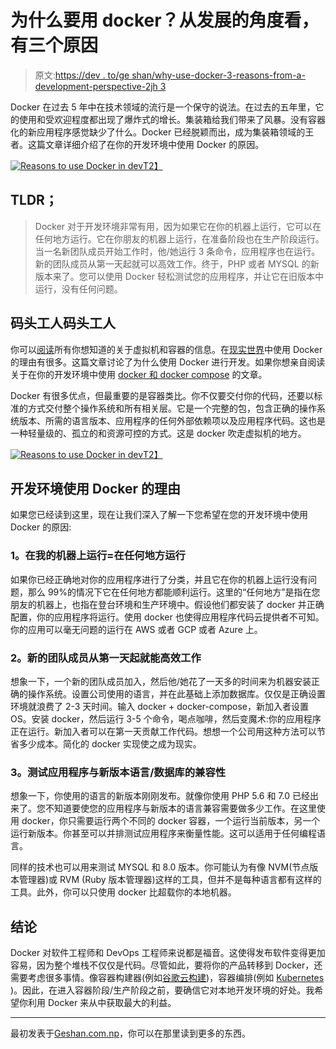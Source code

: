 # 为什么要用 docker？从发展的角度看，有三个原因

> 原文:[https://dev . to/ge shan/why-use-docker-3-reasons-from-a-development-perspective-2jh 3](https://dev.to/geshan/why-use-docker-3-reasons-from-a-development-perspective-2jh3)

Docker 在过去 5 年中在技术领域的流行是一个保守的说法。在过去的五年里，它的使用和受欢迎程度都出现了爆炸式的增长。集装箱给我们带来了风暴。没有容器化的新应用程序感觉缺少了什么。Docker 已经脱颖而出，成为集装箱领域的王者。这篇文章详细介绍了在你的开发环境中使用 Docker 的原因。

[![Reasons to use Docker in dev](../Images/6edd79da753625b6b3a793a56c423224.png "Reasons to use Docker in dev")T2】](https://res.cloudinary.com/practicaldev/image/fetch/s--QMazWI-L--/c_limit%2Cf_auto%2Cfl_progressive%2Cq_auto%2Cw_880/https://geshan.com.np/images/why-docker/whale.jpg)

## TLDR；

> Docker 对于开发环境非常有用，因为如果它在你的机器上运行，它可以在任何地方运行。它在你朋友的机器上运行，在准备阶段也在生产阶段运行。当一名新团队成员开始工作时，他/她运行 3 条命令，应用程序也在运行。新的团队成员从第一天起就可以高效工作。终于，PHP 或者 MYSQL 的新版本来了。您可以使用 Docker 轻松测试您的应用程序，并让它在旧版本中运行，没有任何问题。

## [](#docker-docker-docker)码头工人码头工人

你可以[阅读](https://runnable.com/docker/why-use-docker)所有你想知道的关于虚拟机和容器的信息。在[现实世界](https://www.airpair.com/docker/posts/8-proven-real-world-ways-to-use-docker)中使用 Docker 的理由有很多。这篇文章讨论了为什么使用 Docker 进行开发。如果你想亲自阅读关于在你的开发环境中使用 [docker 和 docker compose](https://geshan.com.np/blog/2017/05/how-to-use-docker-compose-with-virtual-hosts-and-services-like-db-for-dev-environment/) 的文章。

Docker 有很多优点，但最重要的是容器类比。你不仅要交付你的代码，还要以标准的方式交付整个操作系统和所有相关层。它是一个完整的包，包含正确的操作系统版本、所需的语言版本、应用程序的任何外部依赖项以及应用程序代码。这也是一种轻量级的、孤立的和资源可控的方式。这是 docker 吹走虚拟机的地方。

[![Reasons to use Docker in dev](../Images/10f1ffd63c5bc3693d30cb8dd5a42cbd.png "Reasons to use Docker in dev")T2】](https://res.cloudinary.com/practicaldev/image/fetch/s--JpimxEZY--/c_limit%2Cf_auto%2Cfl_progressive%2Cq_auto%2Cw_880/https://geshan.com.np/images/why-docker/ship.jpg)

## [](#reasons-to-use-docker-for-the-development-environment)开发环境使用 Docker 的理由

如果您已经读到这里，现在让我们深入了解一下您希望在您的开发环境中使用 Docker 的原因:

### [](#1-runs-on-my-machine-runs-anywhere)1。在我的机器上运行=在任何地方运行

如果你已经正确地对你的应用程序进行了分类，并且它在你的机器上运行没有问题，那么 99%的情况下它在任何地方都能顺利运行。这里的“任何地方”是指在您朋友的机器上，也指在登台环境和生产环境中。假设他们都安装了 docker 并正确配置，你的应用程序将运行。使用 docker 也使得应用程序代码云提供者不可知。你的应用可以毫无问题的运行在 AWS 或者 GCP 或者 Azure 上。

### [](#2-new-team-member-can-be-productive-from-day-1)2。新的团队成员从第一天起就能高效工作

想象一下，一个新的团队成员加入，然后他/她花了一天多的时间来为机器安装正确的操作系统。设置公司使用的语言，并在此基础上添加数据库。仅仅是正确设置环境就浪费了 2-3 天时间。输入 docker + docker-compose，新加入者设置 OS。安装 docker，然后运行 3-5 个命令，喝点咖啡，然后变魔术:你的应用程序正在运行。新加入者可以在第一天贡献工作代码。想想一个公司用这种方法可以节省多少成本。简化的 docker 实现使之成为现实。

### [](#3-test-apps-compatibility-with-the-newer-version-of-languagedatabase)3。测试应用程序与新版本语言/数据库的兼容性

想象一下，你使用的语言的新版本刚刚发布。就像你使用 PHP 5.6 和 7.0 已经出来了。您不知道要使您的应用程序与新版本的语言兼容需要做多少工作。在这里使用 docker，你只需要运行两个不同的 docker 容器，一个运行当前版本，另一个运行新版本。你甚至可以并排测试应用程序来衡量性能。这可以适用于任何编程语言。

同样的技术也可以用来测试 MYSQL 和 8.0 版本。你可能认为有像 NVM(节点版本管理器)或 RVM (Ruby 版本管理器)这样的工具，但并不是每种语言都有这样的工具。此外，你可以只使用 docker 比超载你的本地机器。

## [](#conclusion)结论

Docker 对软件工程师和 DevOps 工程师来说都是福音。这使得发布软件变得更加容易，因为整个堆栈不仅仅是代码。尽管如此，要将你的产品转移到 Docker，还需要考虑很多事情。像容器构建器(例如[谷歌云构建](https://cloud.google.com/cloud-build/docs/))，容器编排(例如 [Kubernetes](https://kubernetes.io/) )。因此，在进入容器阶段/生产阶段之前，要确信它对本地开发环境的好处。我希望你利用 Docker 来从中获取最大的利益。

* * *

最初发表于[Geshan.com.np](https://geshan.com.np)，你可以在那里读到更多的东西。